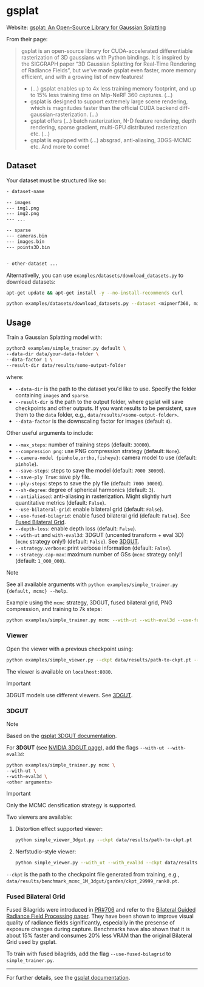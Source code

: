 # gsplat

Website: [gsplat: An Open-Source Library for Gaussian Splatting](https://github.com/nerfstudio-project/gsplat)

From their page:

> gsplat is an open-source library for CUDA-accelerated differentiable rasterization of 3D gaussians with Python bindings. It is inspired by the SIGGRAPH paper “3D Gaussian Splatting for Real-Time Rendering of Radiance Fields”, but we’ve made gsplat even faster, more memory efficient, and with a growing list of new features!
>
> - (...) gsplat enables up to 4x less training memory footprint, and up to 15% less training time on Mip-NeRF 360 captures. (...)
> - gsplat is designed to support extremely large scene rendering, which is magnitudes faster than the official CUDA backend diff-gaussian-rasterization. (...)
> - gsplat offers (...) batch rasterization, N-D feature rendering, depth rendering, sparse gradient, multi-GPU distributed rasterization etc. (...)
> - gsplat is equipped with (...) absgrad, anti-aliasing, 3DGS-MCMC etc. And more to come!

## Dataset

Your dataset must be structured like so:

```txt
- dataset-name

-- images
--- img1.png
--- img2.png
--- ...

-- sparse
--- cameras.bin
--- images.bin
--- points3D.bin


- other-dataset ...
```

Alternativelly, you can use `examples/datasets/download_datasets.py` to download datasets:

```sh
apt-get update && apt-get install -y --no-install-recommends curl

python examples/datasets/download_datasets.py --dataset <mipnerf360, mipnerf360_extra, bilarf_data, zipnerf, zipnerf_undistorted> --save_dir data/dataset-name
```

## Usage

Train a Gaussian Splatting model with:

```sh
python3 examples/simple_trainer.py default \
--data-dir data/your-data-folder \
--data-factor 1 \
--result-dir data/results/some-output-folder
```

where:

- `--data-dir` is the path to the dataset you'd like to use. Specify the folder containing `images` and `sparse`.
- `--result-dir` is the path to the output folder, where gsplat will save checkpoints and other outputs. If you want results to be persistent, save them to the `data` folder, e.g., `data/results/<some-output-folder>`.
- `--data-factor` is the downscaling factor for images (default `4`).

Other useful arguments to include:

- `--max_steps`: number of training steps (default: `30000`).
- `--compression png`: use PNG compression strategy (default: `None`).
- `--camera-model {pinhole,ortho,fisheye}`: camera model to use (default: `pinhole`).
- `--save-steps`: steps to save the model (default: `7000 30000`).
- `--save-ply True`: save ply file.
- `--ply-steps`: steps to save the ply file (default: `7000 30000`).
- `--sh-degree`: degree of spherical harmonics (default: `3`).
- `--antialiased`: anti-aliasing in rasterization. Might slightly hurt quantitative metrics (default: `False`).
- `--use-bilateral-grid`: enable bilateral grid (default: `False`).
- `--use-fused-bilagrid`: enable fused bilateral grid (default: `False`). See [Fused Bilateral Grid](#fused-bilateral-grid).
- `--depth-loss`: enable depth loss (default: `False`).
- `--with-ut` and `with-eval3d`: 3DGUT (uncented transform + eval 3D) (`mcmc` strategy only!) (default: `False`). See [3DGUT](#3dgut).
- `--strategy.verbose`: print verbose information (default: `False`).
- `--strategy.cap-max`: maximum number of GSs (`mcmc` strategy only!) (default: `1_000_000`).

> [!NOTE]
>
> See all available arguments with `python examples/simple_trainer.py {default, mcmc} --help`.

Example using the `mcmc` strategy, 3DGUT, fused bilateral grid, PNG compression, and training to 7k steps:

```sh
python examples/simple_trainer.py mcmc --with-ut --with-eval3d --use-fused-bilagrid --compression png --data-dir data/360_v2/garden --data-factor 1 --result-dir data/gsplat/garden_1-3dgut-fused-bilagrid-png --max_steps 7000
```

### Viewer

Open the viewer with a previous checkpoint using:

```sh
python examples/simple_viewer.py --ckpt data/results/path-to-ckpt.pt --output_dir data/results/<some-output-folder>
```

The viewer is available on `localhost:8080`.

> [!IMPORTANT]
>
> 3DGUT models use different viewers. See [3DGUT](#3dgut).

### 3DGUT

> [!NOTE]
>
> Based on the [gsplat 3DGUT documentation](https://github.com/nerfstudio-project/gsplat/blob/0b4dddf04cb687367602c01196913cde6a743d70/docs/3dgut.md#features-3dgut).

For **3DGUT** (see [NVIDIA 3DGUT page](https://research.nvidia.com/labs/toronto-ai/3DGUT/)), add the flags `--with-ut --with-eval3d`:

```sh
python examples/simple_trainer.py mcmc \
--with-ut \
--with-eval3d \
<other arguments>
```

> [!IMPORTANT]
>
> Only the MCMC densification strategy is supported.

Two viewers are available:

1. Distortion effect supported viewer:

    ```sh
    python simple_viewer_3dgut.py --ckpt data/results/path-to-ckpt.pt 
    ```

2. Nerfstudio-style viewer:

    ```sh
    python simple_viewer.py --with_ut --with_eval3d --ckpt data/results/path-to-ckpt.pt --output_dir data/results/<some_output_folder>
    ```

`--ckpt` is the path to the checkpoint file generated from training, e.g., `data/results/benchmark_mcmc_1M_3dgut/garden/ckpt_29999_rank0.pt`.

### Fused Bilateral Grid

Fused Bilagrids were introduced in [PR#706](https://github.com/nerfstudio-project/gsplat/pull/706) and refer to the [Bilateral Guided Radiance Field Processing paper](https://bilarfpro.github.io/). They have been shown to improve visual quality of radiance fields significantly, especially in the presense of exposure changes during capture. Benchmarks have also shown that it is about 15% faster and consumes 20% less VRAM than the original Bilateral Grid used by gsplat.

To train with fused bilagrids, add the flag `--use-fused-bilagrid` to `simple_trainer.py`.

---

For further details, see the [gsplat documentation](https://docs.gsplat.studio/main/).
